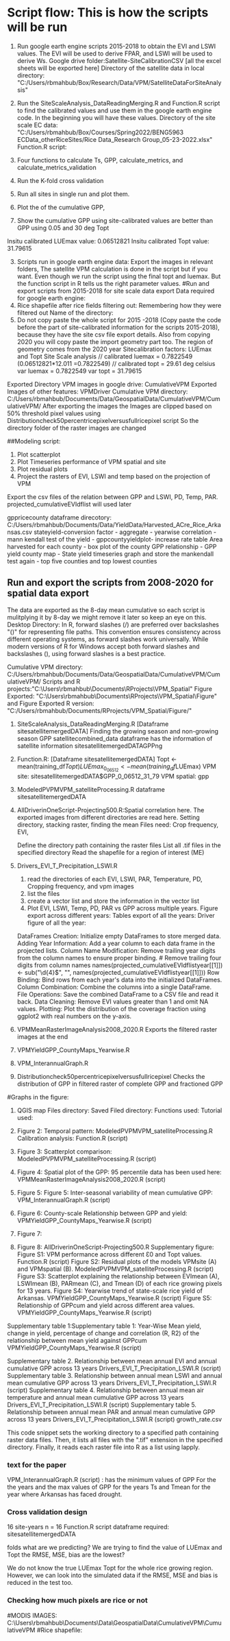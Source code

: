 # Script flow: This is how the scripts will be run
1. Run google earth engine scripts 2015-2018 to obtain the EVI and LSWI values. The EVI will be used to derive FPAR, and LSWI will be used to derive Ws. 
Google drive folder:Satellite-SiteCalibrationCSV [all the excel sheets will be exported here]
Directory of the satellite data in local directory: "C:/Users/rbmahbub/Box/Research/Data/VPM/SatelliteDataForSiteAnalysis"

2. Run the SiteScaleAnalysis_DataReadingMerging.R and Function.R script to find the calibrated values and use them in the google earth engine code. In the beginning you will have these values. 
Directory of the site scale EC data: "C:/Users/rbmahbub/Box/Courses/Spring2022/BENG5963 ECData_otherRiceSites/Rice Data_Research Group_05-23-2022.xlsx"
 Function.R script:
 1. Four functions to calculate Ts, GPP, calculate_metrics, and calculate_metrics_validation
 2. Run the K-fold cross validation 
 3. Run all sites in single run and plot them. 
 4. Plot the of the cumulative GPP, 
 5. Show the cumulative GPP using site-calibrated values are better than GPP using 0.05 and 30 deg Topt
    
Insitu calibrated LUEmax value: 0.06512821
Insitu calibrated Topt value: 31.79615 

3. Scripts run in google earth engine data: Export the images in relevant folders, The satellite VPM calculation is done in the script but if you want. Even though we run the script using the final topt and luemax. But the function script in R tells us the right parameter values. 
#Run and export scripts from 2015-2018 for site scale data export
Data required for google earth engine:
4. Rice shapefile after rice fields filtering out: Remembering how they were filtered out
Name of the directory: 
5. Do not copy paste the whole script for 2015 -2018 (Copy paste the code before the part of site-calibrated information for the scripts 2015-2018), because they have the site csv file export details.
Also from copying 2020 you will copy paste the import geometry part too. The region of geometry comes from the 2020 year
Sitecalibration factors: LUEmax and Topt 
Site Scale analysis
// calibrated luemax = 0.7822549 (0.06512821*12.011 =0.7822549)
// calibrated topt = 29.61 deg celsius
 var luemax = 0.7822549
 var topt = 31.79615

Exported Directory VPM images in google drive: CumulativeVPM
Exported Images of other features: VPMDriver
Cumulative VPM directory: C:/Users/rbmahbub/Documents/Data/GeospatialData/CumulativeVPM/CumulativeVPM/
After exporting the images the Images are clipped based on 50% threshold pixel values using Distributioncheck50percentricepixelversusfullricepixel script
So the directory folder of the raster images are changed 


##Modeling script:
1. Plot scatterplot
2. Plot Timeseries performance of VPM spatial and site
3. Plot residual plots
4. Project the rasters of EVI, LSWI and temp based on the projection of VPM


Export the csv files of the relation between GPP and LSWI, PD, Temp, PAR.
projected_cumulativeEVIdflist will used later 



gppricecounty dataframe
direcotory: C:/Users/rbmahbub/Documents/Data/YieldData/Harvested_ACre_Rice_Arkansas.csv
stateyield-conversion factor - aggregate - yearwise correlation - mann kendall test of the yield - gppcountyyieldplot- increase rate table 
Area harvested for each county - box plot of the county GPP relationship - GPP yield county map - State yield timeseries graph and store the mankendall test again - top five counties and top lowest counties

## Run and export the scripts from 2008-2020 for spatial data export
The data are exported as the 8-day mean cumulative so each script is mulitplying it by 8-day we might remove it later so keep an eye on this.
Desktop Directory: 
In R, forward slashes (/) are preferred over backslashes "(\)" for representing file paths. This convention ensures consistency across different operating systems, as forward slashes work universally. While modern versions of R for Windows accept both forward slashes and backslashes (\), using forward slashes is a best practice.

Cumulative VPM directory: C:/Users/rbmahbub/Documents/Data/GeospatialData/CumulativeVPM/CumulativeVPM/
Scripts and R projects:"C:\Users\rbmahbub\Documents\RProjects\VPM_Spatial"
Figure Exported: "C:\Users\rbmahbub\Documents\RProjects\VPM_Spatial\Figure"
and
Figure Exported R version: "C:/Users/rbmahbub/Documents/RProjects/VPM_Spatial/Figure/"
1. SiteScaleAnalysis_DataReadingMerging.R [Dataframe sitesatellitemergedDATA]
    Finding the growing season and non-growing season GPP
    satellitecombined_data dataframe has the information of satellite information
    sitesatellitemergedDATAGPPng

2. Function.R: [Dataframe sitesatellitemergedDATA]
    Topt <- mean(training_df$Topt)
    LUEmax_0_06512<-mean(training_df$LUEmax)
    VPM site: sitesatellitemergedDATA$GPP_0_06512_31_79
    VPM spatial: gpp
3. ModeledPVPMVPM_satelliteProcessing.R dataframe sitesatellitemergedDATA
4. AllDriverinOneScript-Projecting500.R:Spatial correlation here. 
    The exported images from different directories are read here. 
    Setting directory, stacking raster, finding the mean
    Files need: Crop frequency, EVI, 
    
    Define the directory path containing the raster files
    List all .tif files in the specified directory
    Read the shapefile for a region of interest (ME)

5. Drivers_EVI_T_Precipitation_LSWI.R
    1. read the directories of each EVI, LSWI, PAR, Temperature, PD, Cropping frequency, and vpm images
    2. list the files
    3. create a vector list and store the information in the vector list
    4. 
        Plot EVI, LSWI, Temp, PD, PAR vs GPP across multiple years. 
        Figure export across different years: 
        Tables export of all the years:
        Driver figure of all the year: 


    DataFrames Creation: Initialize empty DataFrames to store merged data.
    Adding Year Information: Add a year column to each data frame in the projected lists.
    Column Name Modification: Remove trailing year digits from the column names to ensure proper binding.
        # Remove trailing four digits from column names
    names(projected_cumulativeEVIdflistyear[[1]]) <- sub("\\d{4}$", "", names(projected_cumulativeEVIdflistyear[[1]]))
    Row Binding: Bind rows from each year's data into the initialized DataFrames.
    Column Combination: Combine the columns into a single DataFrame.
    File Operations: Save the combined DataFrame to a CSV file and read it back.
    Data Cleaning: Remove EVI values greater than 1 and omit NA values.
    Plotting: Plot the distribution of the coverage fraction using ggplot2 with real numbers on the y-axis.

6. VPMMeanRasterImageAnalysis2008_2020.R
    Exports the filtered raster images at the end
7. VPMYieldGPP_CountyMaps_Yearwise.R
8. VPM_InterannualGraph.R
9. Distributioncheck50percentricepixelversusfullricepixel
    Checks the distribution of GPP in filtered raster of complete GPP and fractioned GPP



#Graphs in the figure:
1. QGIS map
Files directory:
Saved Filed directory:
Functions used:
Tutorial used:

2. Figure 2: Temporal pattern: ModeledPVPMVPM_satelliteProcessing.R 
Calibration analysis: Function.R (script)
3. Figure 3: Scatterplot comparison: ModeledPVPMVPM_satelliteProcessing.R (script)
4. Figure 4: Spatial plot of the GPP: 95 percentile data has been used here: VPMMeanRasterImageAnalysis2008_2020.R (script)
5. Figure 5: Figure 5: Inter-seasonal variability of mean cumulative GPP: VPM_InterannualGraph.R (script)
6. Figure 6: County-scale Relationship between GPP and yield: VPMYieldGPP_CountyMaps_Yearwise.R (script)
7. Figure 7: 
8. Figure 8: AllDriverinOneScript-Projecting500.R
Supplementary figure:
Figure S1: VPM performance across different Ɛ0 and Topt values. Function.R (script)
Figure S2: Residual plots of the models VPMsite (A) and VPMspatial (B).  ModeledPVPMVPM_satelliteProcessing.R (script)
Figure S3: Scatterplot explaining the relationship between EVImean (A), LSWImean (B), PARmean (C), and Tmean (D) of each rice growing pixels for 13 years. 
Figure S4: Yearwise trend of state-scale rice yield of Arkansas. VPMYieldGPP_CountyMaps_Yearwise.R (script)
Figure S5: Relationship of GPPcum and yield across different area values. VPMYieldGPP_CountyMaps_Yearwise.R (script)


Supplementary table 1:Supplementary table 1: Year-Wise Mean yield, change in yield, percentage of change and correlation (R, R2) of the relationship between mean yield against GPPcum
VPMYieldGPP_CountyMaps_Yearwise.R (script)


Supplementary table 2. Relationship between mean annual EVI and annual cumulative GPP across 13 years Drivers_EVI_T_Precipitation_LSWI.R (script)
Supplementary table 3. Relationship between annual mean LSWI and annual mean cumulative GPP across 13 years Drivers_EVI_T_Precipitation_LSWI.R (script)
Supplementary table 4. Relationship between annual mean air temperature and annual mean cumulative GPP across 13 years Drivers_EVI_T_Precipitation_LSWI.R (script)
Supplementary table 5. Relationship between annual mean PAR and annual mean cumulative GPP across 13 years Drivers_EVI_T_Precipitation_LSWI.R (script)
growth_rate.csv


This code snippet sets the working directory to a specified path containing raster data files. 
Then, it lists all files with the ".tif" extension in the specified directory. 
Finally, it reads each raster file into R as a list using lapply.


### text for the paper 
VPM_InterannualGraph.R (script) : has the minimum values of GPP For the the years and the max values of GPP for the years
Ts and Tmean for the year where Arkansas has faced drought. 


### Cross validation design
16 site-years n = 16
Function.R script
dataframe required: sitesatellitemergedDATA
 

folds what are we predicting?
We are trying to find the value of LUEmax and Topt the RMSE, MSE, bias are the lowest?

We do not know the true LUEmax Topt for the whole rice growing region. However, we can look into the simulated data if the RMSE, MSE and bias is reduced in the test too. 


### Checking how much pixels are rice or not
#MODIS IMAGES: C:\Users\rbmahbub\Documents\Data\GeospatialData\CumulativeVPM\CumulativeVPM
#Rice shapefile: 




